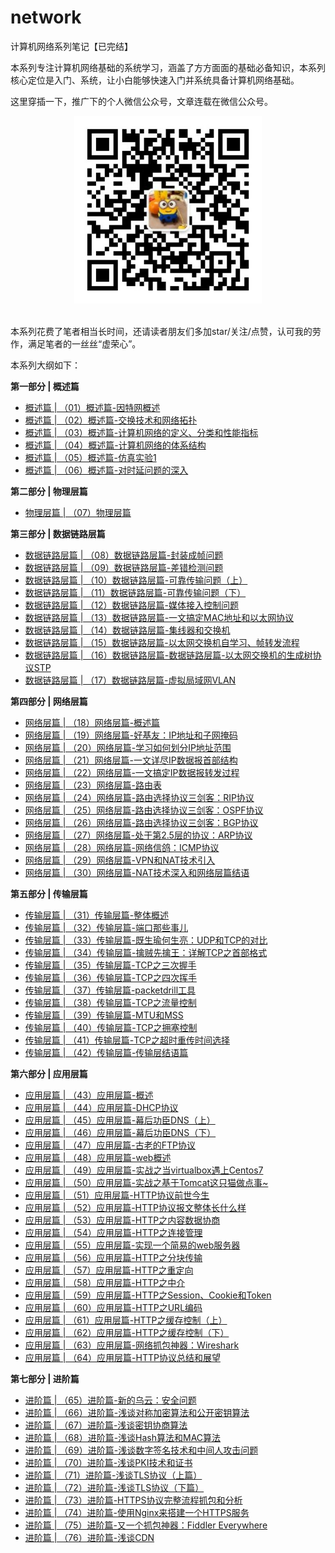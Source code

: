 # network
计算机网络系列笔记【已完结】

本系列专注计算机网络基础的系统学习，涵盖了方方面面的基础必备知识，本系列核心定位是入门、系统，让小白能够快速入门并系统具备计算机网络基础。

这里穿插一下，推广下的个人微信公众号，文章连载在微信公众号。

<div align="center">
	<img src="https://github.com/sunweiguo/network/blob/main/weixingongzhonghao.jpg" width="300px"></div></br>
</div>



本系列花费了笔者相当长时间，还请读者朋友们多加star/关注/点赞，认可我的劳作，满足笔者的一丝丝“虚荣心”。

本系列大纲如下：

**第一部分 | 概述篇**

- [概述篇 | （01）概述篇-因特网概述](https://mp.weixin.qq.com/s?__biz=MzI3MDc5Mjk1MA==&mid=2247485259&idx=1&sn=111ce87239dffa0810117e2711e4cf91&chksm=eacae6d2ddbd6fc49d6f8ac01b81d7f0c822326b6f750f9bd31b3b7e182e264ffbb53a58385c&scene=21#wechat_redirect)
- [概述篇 | （02）概述篇-交换技术和网络拓扑](https://mp.weixin.qq.com/s?__biz=MzI3MDc5Mjk1MA==&mid=2247485297&idx=1&sn=fb6b7c9b0263fafe3f8897ad438e18dd&chksm=eacae6e8ddbd6ffedef125ada7f3f294735b060b17167b7d32e764176d3b1fda7bf6628fc9da&scene=21#wechat_redirect)
- [概述篇 | （03）概述篇-计算机网络的定义、分类和性能指标](https://mp.weixin.qq.com/s?__biz=MzI3MDc5Mjk1MA==&mid=2247485307&idx=1&sn=32a5a182edd134da026fefa2c1b5bf3c&chksm=eacae6e2ddbd6ff49b987b076f532954c72ae614dbbe26a93d4b20612aab9116821c4f16617f&scene=21#wechat_redirect)
- [概述篇 | （04）概述篇-计算机网络的体系结构](https://mp.weixin.qq.com/s?__biz=MzI3MDc5Mjk1MA==&mid=2247485331&idx=1&sn=a693f645ac39b9220cd64179819df33b&chksm=eacae60addbd6f1cf04a5dd1eb99662e670de810ea6c6cc6c80480136c922059ad789e56bae8&scene=21#wechat_redirect)
- [概述篇 | （05）概述篇-仿真实验1](https://mp.weixin.qq.com/s?__biz=MzI3MDc5Mjk1MA==&mid=2247485356&idx=1&sn=56ade4595ee25051deb69f878daf578c&chksm=eacae635ddbd6f23d1afe014c7e405620e41fe4d851838ff2d434c922ede3624a6c140349dcd&scene=21#wechat_redirect)
- [概述篇 | （06）概述篇-对时延问题的深入](https://mp.weixin.qq.com/s?__biz=MzI3MDc5Mjk1MA==&mid=2247485378&idx=1&sn=6af9bb415f45a17772dc50cb0e29be75&chksm=eacae65bddbd6f4d8b53aed66d9ddd3a81b6dcf4b747c1584779b06287a9b071303d7ffaf70c&scene=21#wechat_redirect)

**第二部分 | 物理层篇**

- [物理层篇 | （07）物理层篇](https://mp.weixin.qq.com/s?__biz=MzI3MDc5Mjk1MA==&mid=2247485549&idx=1&sn=52a14e475f43e7f6d52439306b2b0f84&chksm=eacae9f4ddbd60e289d7b594f0de2cfdb418bbf57bd8b11d4bd647d0eead70b79422ea0e2707&scene=21#wechat_redirect)

**第三部分 | 数据链路层篇**

- [数据链路层篇 | （08）数据链路层篇-封装成帧问题](https://mp.weixin.qq.com/s?__biz=MzI3MDc5Mjk1MA==&mid=2247485599&idx=1&sn=c3016f4e2c5030457b6f2916902221a1&chksm=eacae906ddbd6010ee79cbf648f3cdee4faf411ea7a82e43dc2f801d25dd1c62dda85c80f535&scene=21#wechat_redirect)
- [数据链路层篇 | （09）数据链路层篇-差错检测问题](https://mp.weixin.qq.com/s?__biz=MzI3MDc5Mjk1MA==&mid=2247485622&idx=1&sn=10a0b51158746122c563b42436037041&chksm=eacae92fddbd6039f3bbd47d066badfcb86169d537930385d851bdd43a92e95def4d4d849b03&scene=21#wechat_redirect)
- [数据链路层篇 | （10）数据链路层篇-可靠传输问题（上）](https://mp.weixin.qq.com/s?__biz=MzI3MDc5Mjk1MA==&mid=2247485636&idx=1&sn=e8a1d3d08c1bcfb028e2759d2d28983f&chksm=eacae95dddbd604bce90fff1ef67a96e0c6fadec238dc3a23541b000250512394a1b501f46b7&scene=21#wechat_redirect)
- [数据链路层篇 | （11）数据链路层篇-可靠传输问题（下）](https://mp.weixin.qq.com/s?__biz=MzI3MDc5Mjk1MA==&mid=2247485659&idx=1&sn=5092fc1c702acaf0926ac8f8d71052dc&chksm=eacae942ddbd6054d6ab1d43f657c17d0003d07392546ea4921d46969b8c46f05e0764f38763&scene=21#wechat_redirect)
- [数据链路层篇 | （12）数据链路层篇-媒体接入控制问题](https://mp.weixin.qq.com/s?__biz=MzI3MDc5Mjk1MA==&mid=2247485682&idx=1&sn=398301f9e34f21c8e08704401f28304c&chksm=eacae96bddbd607d54ff2564306cf82f4fa4e8506d3125b8601f30db7fb8cc72bc7e4fe26bdd&scene=21#wechat_redirect)
- [数据链路层篇 | （13）数据链路层篇-一文搞定MAC地址和以太网协议](https://mp.weixin.qq.com/s?__biz=MzI3MDc5Mjk1MA==&mid=2247485697&idx=1&sn=34a65f01f9e35bb87d306f1c715cad86&chksm=eacae898ddbd618ec419b9806a664f7db17c39ae50be1306b6942da3e085f6985a73989f651a&scene=21#wechat_redirect)
- [数据链路层篇 | （14）数据链路层篇-集线器和交换机](https://mp.weixin.qq.com/s?__biz=MzI3MDc5Mjk1MA==&mid=2247485726&idx=1&sn=e0a1f2b480091ef169a9a0e1b1852b7a&chksm=eacae887ddbd61918ccf374a6514d8cf0bd7476fe64b4955f8e6f20b837149efa8d9d766f3c3&scene=21#wechat_redirect)
- [数据链路层篇 | （15）数据链路层篇-以太网交换机自学习、帧转发流程](https://mp.weixin.qq.com/s?__biz=MzI3MDc5Mjk1MA==&mid=2247485743&idx=1&sn=e5bfe50efa8354302201ba81e4b698ca&chksm=eacae8b6ddbd61a0ce7c209910bb75e6b52dea1a9575158e93f611499129a1be94779bc1d3fe&scene=21#wechat_redirect)
- [数据链路层篇 | （16）数据链路层篇-数据链路层篇-以太网交换机的生成树协议STP](https://mp.weixin.qq.com/s?__biz=MzI3MDc5Mjk1MA==&mid=2247485764&idx=1&sn=415e191711e850f0f23520663cdcaa9d&chksm=eacae8ddddbd61cb4867d01b03d9520f4f8491b3652058977d10645603e6322507cbecd1243c&scene=21#wechat_redirect)
- [数据链路层篇 | （17）数据链路层篇-虚拟局域网VLAN](https://mp.weixin.qq.com/s?__biz=MzI3MDc5Mjk1MA==&mid=2247485790&idx=1&sn=33421f2cceb7171cc23724f770ddd79e&chksm=eacae8c7ddbd61d173c4b809f5cb5e819e2be6483ead90ac1170657795773f3bdb720d851d04&scene=21#wechat_redirect)

**第四部分 | 网络层篇**

- [网络层篇 | （18）网络层篇-概述篇](https://mp.weixin.qq.com/s?__biz=MzI3MDc5Mjk1MA==&mid=2247485814&idx=1&sn=f5d8f6889709f56b08af49fc3f8ea9d0&chksm=eacae8efddbd61f9c9449632508fd5df74fb7cf9f35d64634d0449292bda617800b3b57e6c04&scene=21#wechat_redirect)
- [网络层篇 | （19）网络层篇-好基友：IP地址和子网掩码](https://mp.weixin.qq.com/s?__biz=MzI3MDc5Mjk1MA==&mid=2247485821&idx=1&sn=02f12eb9ef0b4af52912e84767798b88&chksm=eacae8e4ddbd61f2c14b1679be8313f46bf5edb2a41073cacefb26149f24ef211676c14a9ebc&scene=21#wechat_redirect)
- [网络层篇 | （20）网络层篇-学习如何划分IP地址范围](https://mp.weixin.qq.com/s?__biz=MzI3MDc5Mjk1MA==&mid=2247485832&idx=1&sn=a4e16be75b0701a60ad6f2b461e57d42&chksm=eacae811ddbd61074abe4589aec233f377fefe67ca759e66c9e0c5ccbf791c1b004040d8851a&scene=21#wechat_redirect)
- [网络层篇 | （21）网络层篇-一文详尽IP数据报首部结构](https://mp.weixin.qq.com/s?__biz=MzI3MDc5Mjk1MA==&mid=2247485854&idx=1&sn=cdb508e8d26bafd72793e81bfd554d10&chksm=eacae807ddbd6111b082738fdff89753cab5be8edefe8e34a982f4ad65e1c6373be9ecb520c4&scene=21#wechat_redirect)
- [网络层篇 | （22）网络层篇-一文搞定IP数据报转发过程](https://mp.weixin.qq.com/s?__biz=MzI3MDc5Mjk1MA==&mid=2247485866&idx=1&sn=98f63ed11acdb027858e97e7d6c692cc&chksm=eacae833ddbd61258f71a4d6d27119ec743fd10f545f86e6680c8d5b28fb8ac3198d650ce5df&scene=21#wechat_redirect)
- [网络层篇 | （23）网络层篇-路由表](https://mp.weixin.qq.com/s?__biz=MzI3MDc5Mjk1MA==&mid=2247485890&idx=1&sn=1772c42fc9e538b661c2b7368e7b1353&chksm=eacae85bddbd614db7d201ae2d02bc5bba5a49bb9639e2a7eccba9d7061091ce2c27b85b7841&scene=21#wechat_redirect)
- [网络层篇 | （24）网络层篇-路由选择协议三剑客：RIP协议](https://mp.weixin.qq.com/s?__biz=MzI3MDc5Mjk1MA==&mid=2247485946&idx=1&sn=db5383dded6e5b6700cb6573353c7149&chksm=eacae863ddbd6175cd7e57833858c9d6e47eacfbbb0e34239959747f13e68776acf64474b2b6&scene=21#wechat_redirect)
- [网络层篇 | （25）网络层篇-路由选择协议三剑客：OSPF协议](https://mp.weixin.qq.com/s?__biz=MzI3MDc5Mjk1MA==&mid=2247485961&idx=1&sn=133612b4b539af845856fe0dc5c891b3&chksm=eacaeb90ddbd628688d8c6891427b3aee77d4ad34aad5ed0328e22cedb7b8ada3a67ea69dd61&scene=21#wechat_redirect)
- [网络层篇 | （26）网络层篇-路由选择协议三剑客：BGP协议](https://mp.weixin.qq.com/s?__biz=MzI3MDc5Mjk1MA==&mid=2247485962&idx=1&sn=2790d23327540a39585d87d481563829&chksm=eacaeb93ddbd62854cdd9ad283fbe479a5fc98ffa22bcae4d4cff179c5ac670927ba58f00a01&scene=21#wechat_redirect)
- [网络层篇 | （27）网络层篇-处于第2.5层的协议：ARP协议](https://mp.weixin.qq.com/s?__biz=MzI3MDc5Mjk1MA==&mid=2247485966&idx=1&sn=a6fc435cc28780767ac75f5a1546f068&chksm=eacaeb97ddbd62812a6080817db1dd91544d8a81ce7bab2d33458f2bfbb1d9607bc62647336b&scene=21#wechat_redirect)
- [网络层篇 | （28）网络层篇-网络信鸽：ICMP协议](https://mp.weixin.qq.com/s?__biz=MzI3MDc5Mjk1MA==&mid=2247485987&idx=1&sn=19ff6d5e951f4e93f38a8e53b0043343&chksm=eacaebbaddbd62ac37d4810df3d97b9a7d298059698a71b57579ff196ec82133fd4a48c62d26&scene=21#wechat_redirect)
- [网络层篇 | （29）网络层篇-VPN和NAT技术引入](https://mp.weixin.qq.com/s?__biz=MzI3MDc5Mjk1MA==&mid=2247486008&idx=1&sn=6b7f85a9ca5db48a6a9ae55d953c5b75&chksm=eacaeba1ddbd62b7ac35569422ebcfc915c361af039ea2bed868d83de152b7e88d6ada05d126&scene=21#wechat_redirect)
- [网络层篇 | （30）网络层篇-NAT技术深入和网络层篇结语](https://mp.weixin.qq.com/s?__biz=MzI3MDc5Mjk1MA==&mid=2247486024&idx=1&sn=4bf08a59c22e3116ab289ab7ea6accb2&chksm=eacaebd1ddbd62c7e359725a790ee063bfbc88ca100f8fe544e96626e4a55ebf06182e8a7066&scene=21#wechat_redirect)


**第五部分 | 传输层篇**

- [传输层篇 | （31）传输层篇-整体概述](https://mp.weixin.qq.com/s?__biz=MzI3MDc5Mjk1MA==&mid=2247486037&idx=1&sn=e15291fbf501735e767773822664a962&chksm=eacaebccddbd62da5a4027cb71677e4e241132221249e79341e1c6479a8b0e3f1b65b0ddc57e&scene=21#wechat_redirect)
- [传输层篇 | （32）传输层篇-端口那些事儿](https://mp.weixin.qq.com/s?__biz=MzI3MDc5Mjk1MA==&mid=2247486058&idx=1&sn=ab6e763afdfdba7329c3aaf5d192cdf1&chksm=eacaebf3ddbd62e51b85fa8cd0900d93e99491325947faef0009fbd5061586d350b4d8669055&scene=21#wechat_redirect)
- [传输层篇 | （33）传输层篇-既生瑜何生亮：UDP和TCP的对比](https://mp.weixin.qq.com/s?__biz=MzI3MDc5Mjk1MA==&mid=2247486084&idx=1&sn=ecabf2c117cdb271c00de63c2879501d&chksm=eacaeb1dddbd620b773ead9f6c668d9527ecc5e529d6cf8d0a6f9347e27ea4a648fa409d3b6f&scene=21#wechat_redirect)
- [传输层篇 | （34）传输层篇-擒贼先擒王：详解TCP之首部格式](https://mp.weixin.qq.com/s?__biz=MzI3MDc5Mjk1MA==&mid=2247486121&idx=1&sn=bf5d684ad3f11ce583862e6f4f17331d&chksm=eacaeb30ddbd62262bf856c76e964fdad40e7562ffc68c97c8071d9d3bc083305d237ea0b557&scene=21#wechat_redirect)
- [传输层篇 | （35）传输层篇-TCP之三次握手](https://mp.weixin.qq.com/s?__biz=MzI3MDc5Mjk1MA==&mid=2247486147&idx=1&sn=5934264cbc7892df1d032ea700a94b6f&chksm=eacaeb5addbd624c89431d18405be96d0cc3d74fe243fdfa60e5129cc82887163d1cc345f11f&scene=21#wechat_redirect)
- [传输层篇 | （36）传输层篇-TCP之四次挥手](https://mp.weixin.qq.com/s?__biz=MzI3MDc5Mjk1MA==&mid=2247486169&idx=1&sn=f5cf204e0ee5ad97e093f82b1cd9faa4&chksm=eacaeb40ddbd62564d74c7490a7de0e42877a5732db88e95552cd53d815d34aa40beb3d2da25&scene=21#wechat_redirect)
- [传输层篇 | （37）传输层篇-packetdrill工具](https://mp.weixin.qq.com/s?__biz=MzI3MDc5Mjk1MA==&mid=2247486194&idx=1&sn=743c7469b2fe55e064c64acf65212a62&chksm=eacaeb6bddbd627d604e7c3f29b3466e892f2f345f2b7ae34257bd43f8f820966504027da687&scene=21#wechat_redirect)
- [传输层篇 | （38）传输层篇-TCP之流量控制](https://mp.weixin.qq.com/s?__biz=MzI3MDc5Mjk1MA==&mid=2247486227&idx=1&sn=24fc4459deebf09114fe9a30023550e1&chksm=eacaea8addbd639cf674bb4b5a289b3bd69197b0931cf56375d51b3176a4d85a6bbeec6bf620&scene=21#wechat_redirect)
- [传输层篇 | （39）传输层篇-MTU和MSS](https://mp.weixin.qq.com/s?__biz=MzI3MDc5Mjk1MA==&mid=2247486315&idx=1&sn=18765e6ab8b25f0add1439a4d9c338eb&chksm=eacaeaf2ddbd63e4e9c048ed09b97237f63ef760135625aa322980bccd1dd2d50f43ae3a8c07&scene=21#wechat_redirect)
- [传输层篇 | （40）传输层篇-TCP之拥塞控制](https://mp.weixin.qq.com/s?__biz=MzI3MDc5Mjk1MA==&mid=2247486336&idx=1&sn=903ffadee62b150c4501993dc91ae9b8&chksm=eacaea19ddbd630f72175e963333c69a15a06f7f345cbe75d995ab2130ab3d206db3d2daf30a&scene=21#wechat_redirect)
- [传输层篇 | （41）传输层篇-TCP之超时重传时间选择](https://mp.weixin.qq.com/s?__biz=MzI3MDc5Mjk1MA==&mid=2247486348&idx=1&sn=f5da432d1da1359a5c1a0f2af6e22b8e&chksm=eacaea15ddbd6303cb403e095ef28c14c5bfa2c7e3d1a27e9756b20b6427a9b1587d5c62ea79&scene=21#wechat_redirect)
- [传输层篇 | （42）传输层篇-传输层结语篇](https://mp.weixin.qq.com/s?__biz=MzI3MDc5Mjk1MA==&mid=2247486371&idx=1&sn=5abd28a8fad2acca1bc54484bb6de5a2&chksm=eacaea3addbd632c16c647e7e328d35c4947cf6aae166f9cbe9c8367b411474f8a11c4720225&scene=21#wechat_redirect)


**第六部分 | 应用层篇**

- [应用层篇 | （43）应用层篇-概述](https://mp.weixin.qq.com/s?__biz=MzI3MDc5Mjk1MA==&mid=2247486380&idx=1&sn=403e32bd4ab0638d0ad462b9bb03d926&chksm=eacaea35ddbd6323a8d176d9df120cfb8415584720a7df02ef8accd81e9a3ce53bd6cc9037e4&scene=21#wechat_redirect)
- [应用层篇 | （44）应用层篇-DHCP协议](https://mp.weixin.qq.com/s?__biz=MzI3MDc5Mjk1MA==&mid=2247486402&idx=1&sn=b5dcbaefdf9e01b0e10d3f38f29396f7&chksm=eacaea5bddbd634d47e0ee6aa904c9d4b708c3ad7c191aa6e2f04b81aa26f30b12f52a8bcbaf&scene=21#wechat_redirect)
- [应用层篇 | （45）应用层篇-幕后功臣DNS（上）](https://mp.weixin.qq.com/s?__biz=MzI3MDc5Mjk1MA==&mid=2247486434&idx=1&sn=6059e54e21ac8fa4e6feafb49e16d3d9&chksm=eacaea7bddbd636d96cbd0db382962108660582e61e460d6d3893b0366d28fee49e06b633fc0&scene=21#wechat_redirect)
- [应用层篇 | （46）应用层篇-幕后功臣DNS（下）](https://mp.weixin.qq.com/s?__biz=MzI3MDc5Mjk1MA==&mid=2247486435&idx=1&sn=92d6d49d5d6370a108da458e0edff38c&chksm=eacaea7addbd636c437ea13276ba516175cddb073dba2785c57fe680ac7035b43e1be982050d&scene=21#wechat_redirect)
- [应用层篇 | （47）应用层篇-古老的FTP协议](https://mp.weixin.qq.com/s?__biz=MzI3MDc5Mjk1MA==&mid=2247486456&idx=1&sn=533f44d53e668a10c94509120c8440cc&chksm=eacaea61ddbd63771e8b8bc10f9589aba9f6c8e90d898a0c262b9c6a587ede9d2532ee614dd9&scene=21#wechat_redirect)
- [应用层篇 | （48）应用层篇-web概述](https://mp.weixin.qq.com/s?__biz=MzI3MDc5Mjk1MA==&mid=2247486467&idx=1&sn=ed97cafbfed358b742b2ddbff825e7cd&chksm=eacaed9addbd648cc390f4ee2c2462af0d2d599c0d54aa21c8798ee85ecd136770290b94886e&scene=21#wechat_redirect)
- [应用层篇 | （49）应用层篇-实战之当virtualbox遇上Centos7](https://mp.weixin.qq.com/s?__biz=MzI3MDc5Mjk1MA==&mid=2247486571&idx=1&sn=be920b03663a269a2cee544264aaae1d&chksm=eacaedf2ddbd64e49b6228ac7cda7eb61110ceb9cec3c54f7ba9adeb8b56ebfa543961e711a5&scene=21#wechat_redirect)
- [应用层篇 | （50）应用层篇-实战之基于Tomcat这只猫做点事~](https://mp.weixin.qq.com/s?__biz=MzI3MDc5Mjk1MA==&mid=2247486620&idx=1&sn=2e9c1ade88e37fbf24ca5dbfa097c870&chksm=eacaed05ddbd6413c571893e502b1b43a1a3c813ba4935fd9ca0c6c2cc95dfa98cc6966766e8&scene=21#wechat_redirect)
- [应用层篇 | （51）应用层篇-HTTP协议前世今生](https://mp.weixin.qq.com/s?__biz=MzI3MDc5Mjk1MA==&mid=2247486634&idx=1&sn=7bffe17dd130ade7eaebfeb0f1652688&chksm=eacaed33ddbd6425d73d6a9f9987ef916c81fd6c3ca45caa49fb60568b50f2861576b2194191&scene=21#wechat_redirect)
- [应用层篇 | （52）应用层篇-HTTP协议报文整体长什么样](https://mp.weixin.qq.com/s?__biz=MzI3MDc5Mjk1MA==&mid=2247486651&idx=1&sn=7e16a2570c76224a67f5f554657cdb88&chksm=eacaed22ddbd64346a1388422607ed9164d607744f351fc46527fffcd7a82d279a66bb26c2ac&scene=21#wechat_redirect)
- [应用层篇 | （53）应用层篇-HTTP之内容数据协商](https://mp.weixin.qq.com/s?__biz=MzI3MDc5Mjk1MA==&mid=2247486668&idx=1&sn=ede05681fc01a228c6cfd4d3f6148759&chksm=eacaed55ddbd6443fa9d8836a933172948369a0b75218d3d1ad24560a762570ddb0727e2544d&scene=21#wechat_redirect)
- [应用层篇 | （54）应用层篇-HTTP之连接管理](https://mp.weixin.qq.com/s?__biz=MzI3MDc5Mjk1MA==&mid=2247486689&idx=1&sn=2bb02b6b1e79da1b70acab5121df2d67&chksm=eacaed78ddbd646e42641f58280418153755b1da59d3f9fcfd0f1324e9fb814ffaf42ec9e5cc&scene=21#wechat_redirect)
- [应用层篇 | （55）应用层篇-实现一个简易的web服务器](https://mp.weixin.qq.com/s?__biz=MzI3MDc5Mjk1MA==&mid=2247486707&idx=1&sn=785e77c6accbfd3c624f0ad1def62e48&chksm=eacaed6addbd647c7e2281aeb09a0d59ed1d78d5ff6216854df0c0068c33d0f6c0c12b1f1307&scene=21#wechat_redirect)
- [应用层篇 | （56）应用层篇-HTTP之分块传输](https://mp.weixin.qq.com/s?__biz=MzI3MDc5Mjk1MA==&mid=2247486719&idx=1&sn=bded885ebaf43f3ac05c5dc6ce5f9305&chksm=eacaed66ddbd6470b6993ca26ee2b21ec4fa7ad5becbc9ad07015aa019c6e55b0690b081acf5&scene=21#wechat_redirect)
- [应用层篇 | （57）应用层篇-HTTP之重定向](https://mp.weixin.qq.com/s?__biz=MzI3MDc5Mjk1MA==&mid=2247486755&idx=1&sn=ae66740f4f1493397f032a439aad4dcc&chksm=eacaecbaddbd65acaee35621c51b473530989583abc63c39782eb5397b2da84a0941d00249de&scene=21#wechat_redirect)
- [应用层篇 | （58）应用层篇-HTTP之中介](https://mp.weixin.qq.com/s?__biz=MzI3MDc5Mjk1MA==&mid=2247486784&idx=1&sn=2d093d4ba1073f5d831d93e16ba95bf7&chksm=eacaecd9ddbd65cf34648b98243b75102cfce2ff0d8ef23e0f0f02ad8bd39a6f34e483216963&scene=21#wechat_redirect)
- [应用层篇 | （59）应用层篇-HTTP之Session、Cookie和Token](https://mp.weixin.qq.com/s?__biz=MzI3MDc5Mjk1MA==&mid=2247486802&idx=1&sn=6f347431c392a43f1633a6a1dac2b31c&chksm=eacaeccbddbd65ddbb0c2fa3f9ca57d80929971ba2afaf0120ef9e9290e9fcb1930dfacb7434&scene=21#wechat_redirect)
- [应用层篇 | （60）应用层篇-HTTP之URL编码](https://mp.weixin.qq.com/s?__biz=MzI3MDc5Mjk1MA==&mid=2247486821&idx=1&sn=03074a50d4a331a1852631ce2877a79a&chksm=eacaecfcddbd65ea5451a146a3f9ebbbf50d3ebb5272519149134f8860318a113e463eda1fb6&scene=21#wechat_redirect)
- [应用层篇 | （61）应用层篇-HTTP之缓存控制（上）](https://mp.weixin.qq.com/s?__biz=MzI3MDc5Mjk1MA==&mid=2247486902&idx=1&sn=1d6c1be3a62e81115fb95b0f65e17574&chksm=eacaec2fddbd6539690bceb00d78e597615b714a3f725b9ce929317cda6b5a00078d666134f2&scene=21#wechat_redirect)
- [应用层篇 | （62）应用层篇-HTTP之缓存控制（下）](https://mp.weixin.qq.com/s?__biz=MzI3MDc5Mjk1MA==&mid=2247486937&idx=1&sn=8d847ed31471b58fdb548de1f3789e7e&chksm=eacaec40ddbd6556fa751ce02133953126d9305b966d069b6ce61c8bc69ce31122a1dbe20df9&scene=21#wechat_redirect)
- [应用层篇 | （63）应用层篇-网络抓包神器：Wireshark](https://mp.weixin.qq.com/s?__biz=MzI3MDc5Mjk1MA==&mid=2247486962&idx=1&sn=0b6fe6b1ef163c58c0c2310c06e3bfc1&chksm=eacaec6bddbd657dd810c9dee47c76bfecc9de7efdb3c45461be3ad8e0bd7685daadb00361bc&scene=21#wechat_redirect)
- [应用层篇 | （64）应用层篇-HTTP协议总结和展望](https://mp.weixin.qq.com/s?__biz=MzI3MDc5Mjk1MA==&mid=2247486984&idx=1&sn=1b02fbcf6628ea293a499f3fc6080d69&chksm=eacaef91ddbd6687109c1b3fbd3c811f2119f4719b9c47b5f2d5cc6f14fc92a9ba287ed745e3&scene=21#wechat_redirect)

**第七部分 | 进阶篇**

- [进阶篇 | （65）进阶篇-新的乌云：安全问题](https://mp.weixin.qq.com/s?__biz=MzI3MDc5Mjk1MA==&mid=2247486995&idx=1&sn=5c648449bbb83413cbe2fed62908bed9&chksm=eacaef8addbd669c282156d5090090c9f395fc73453f28a72098ddd111108d420666362afda2&scene=21#wechat_redirect)
- [进阶篇 | （66）进阶篇-浅谈对称加密算法和公开密钥算法](https://mp.weixin.qq.com/s?__biz=MzI3MDc5Mjk1MA==&mid=2247487011&idx=1&sn=dc5208452a3edca72159f3013f369dde&chksm=eacaefbaddbd66acd2a9f5c25b0be52fe54d21660b60da1956bf1a5fa7286d54f4870d0fda12&scene=21#wechat_redirect)
- [进阶篇 | （67）进阶篇-浅谈密钥协商算法](https://mp.weixin.qq.com/s?__biz=MzI3MDc5Mjk1MA==&mid=2247487023&idx=1&sn=369727ead73af4afea479c0007ba887f&chksm=eacaefb6ddbd66a042683118728150618de873a135756ac4fbaecaa6ba745521490aa640aa15&scene=21#wechat_redirect)
- [进阶篇 | （68）进阶篇-浅谈Hash算法和MAC算法](https://mp.weixin.qq.com/s?__biz=MzI3MDc5Mjk1MA==&mid=2247487043&idx=1&sn=9ae5bc8a8a7a9cdd3d8de67ebff573f8&chksm=eacaefdaddbd66cc8007e0f28e7a1db6ac6484cbb8ada32713ff7217f15ee46af71274f676dc&scene=21#wechat_redirect)
- [进阶篇 | （69）进阶篇-浅谈数字签名技术和中间人攻击问题](https://mp.weixin.qq.com/s?__biz=MzI3MDc5Mjk1MA==&mid=2247487054&idx=1&sn=3c631ef0fb63f5b0f0196dcca9e4b705&chksm=eacaefd7ddbd66c14851951d4740b898f9a7e1ce634f404681d099f486f81bb1b7dd0e9f1df7&scene=21#wechat_redirect)
- [进阶篇 | （70）进阶篇-浅谈PKI技术和证书](https://mp.weixin.qq.com/s?__biz=MzI3MDc5Mjk1MA==&mid=2247487075&idx=1&sn=8d71638b722854c90754800ebd0b351a&chksm=eacaeffaddbd66ec3c890023cfbf6b09146377efcfec0ccfc4ea7f46e810ee97b27e04773be2&scene=21#wechat_redirect)
- [进阶篇 | （71）进阶篇-浅谈TLS协议（上篇）](https://mp.weixin.qq.com/s?__biz=MzI3MDc5Mjk1MA==&mid=2247487088&idx=1&sn=9f6942f9a3f4337b8c36a0b81a120419&chksm=eacaefe9ddbd66ff462e6569e64c9a58309a0f8417391243854c63bc4bec0e40bad5c393805c&scene=21#wechat_redirect)
- [进阶篇 | （72）进阶篇-浅谈TLS协议（下篇）](https://mp.weixin.qq.com/s?__biz=MzI3MDc5Mjk1MA==&mid=2247487103&idx=1&sn=97afa607d38bf9bd5117c6775ee0ff3e&chksm=eacaefe6ddbd66f06c8aa60935d7767769886804e9a6f911e16743ab70bfc08248b972831e55&scene=21#wechat_redirect)
- [进阶篇 | （73）进阶篇-HTTPS协议完整流程抓包和分析](https://mp.weixin.qq.com/s?__biz=MzI3MDc5Mjk1MA==&mid=2247487189&idx=1&sn=403ac7bc31a6bcb0d80396fd1f05354f&chksm=eacaef4cddbd665af182bd8ab6eade6cff1a8e38c423dccdddff9b7104a64b9759cca66c41c5&scene=21#wechat_redirect)
- [进阶篇 | （74）进阶篇-使用Nginx来搭建一个HTTPS服务](https://mp.weixin.qq.com/s?__biz=MzI3MDc5Mjk1MA==&mid=2247487190&idx=1&sn=1b98cf66106b905b8a5b35797a75a10c&chksm=eacaef4fddbd665940b360eaeb4e4724aacc8f4d76a6e18872a19acb724c559a28434cf66be3&scene=21#wechat_redirect)
- [进阶篇 | （75）进阶篇-又一个抓包神器：Fiddler Everywhere](https://mp.weixin.qq.com/s?__biz=MzI3MDc5Mjk1MA==&mid=2247487232&idx=1&sn=862d343a57b97f1fb8fe350d5a2bc553&chksm=eacaee99ddbd678f6e4cef087c56e23715f9ca0128b5470e3f2ba51a66becf8cd5fea175c4f8&scene=21#wechat_redirect)
- [进阶篇 | （76）进阶篇-浅谈CDN](https://mp.weixin.qq.com/s?__biz=MzI3MDc5Mjk1MA==&mid=2247487268&idx=1&sn=d2096e6ecace3423fa95b8cecf0eecac&chksm=eacaeebdddbd67aba1434340970958e73355638d4ffdfd4164261e964f5a33abb4b1a3b0fbed&scene=21#wechat_redirect)
